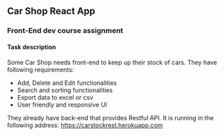 ## Car Shop React App 
### Front-End dev course assignment 

#### Task description

Some Car Shop needs front-end to keep up their stock of cars. They have following requirements:

- Add, Delete and Edit functionalities
- Search and sorting functionalities
- Export data to excel or csv
- User friendly and responsive UI

They already have back-end that provides Restful API. It is running in the following address: https://carstockrest.herokuapp.com


